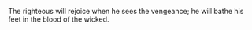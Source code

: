 The righteous will rejoice when he sees the vengeance; he will bathe his feet in the blood of the wicked.
